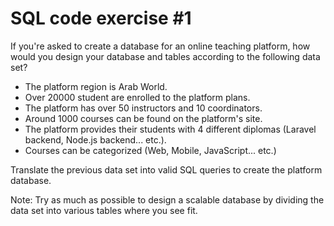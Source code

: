 # SQL code exercise #1

If you're asked to create a database for an online teaching platform, how would you design your database and tables according to the following data set?

- The platform region is Arab World.
- Over 20000 student are enrolled to the platform plans.
- The platform has over 50 instructors and 10 coordinators.
- Around 1000 courses can be found on the platform's site.
- The platform provides their students with 4 different diplomas (Laravel backend, Node.js backend... etc.).
- Courses can be categorized (Web, Mobile, JavaScript... etc.)

Translate the previous data set into valid SQL queries to create the platform database.

Note: Try as much as possible to design a scalable database by dividing the data set into various tables where you see fit.
